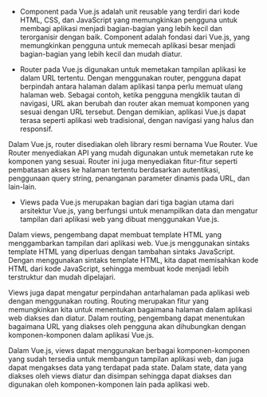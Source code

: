 - Component pada Vue.js adalah unit reusable yang terdiri dari kode HTML, CSS, dan JavaScript yang memungkinkan pengguna untuk membagi aplikasi menjadi bagian-bagian yang lebih kecil dan terorganisir dengan baik. Component adalah fondasi dari Vue.js, yang memungkinkan pengguna untuk memecah aplikasi besar menjadi bagian-bagian yang lebih kecil dan mudah diatur.

- Router pada Vue.js digunakan untuk memetakan tampilan aplikasi ke dalam URL tertentu. Dengan menggunakan router, pengguna dapat berpindah antara halaman dalam aplikasi tanpa perlu memuat ulang halaman web. Sebagai contoh, ketika pengguna mengklik tautan di navigasi, URL akan berubah dan router akan memuat komponen yang sesuai dengan URL tersebut. Dengan demikian, aplikasi Vue.js dapat terasa seperti aplikasi web tradisional, dengan navigasi yang halus dan responsif.

Dalam Vue.js, router disediakan oleh library resmi bernama Vue Router. Vue Router menyediakan API yang mudah digunakan untuk memetakan rute ke komponen yang sesuai. Router ini juga menyediakan fitur-fitur seperti pembatasan akses ke halaman tertentu berdasarkan autentikasi, penggunaan query string, penanganan parameter dinamis pada URL, dan lain-lain.

- Views pada Vue.js merupakan bagian dari tiga bagian utama dari arsitektur Vue.js, yang berfungsi untuk menampilkan data dan mengatur tampilan dari aplikasi web yang dibuat menggunakan Vue.js.

Dalam views, pengembang dapat membuat template HTML yang menggambarkan tampilan dari aplikasi web. Vue.js menggunakan sintaks template HTML yang diperluas dengan tambahan sintaks JavaScript. Dengan menggunakan sintaks template HTML, kita dapat memisahkan kode HTML dari kode JavaScript, sehingga membuat kode menjadi lebih terstruktur dan mudah dipelajari.

Views juga dapat mengatur perpindahan antarhalaman pada aplikasi web dengan menggunakan routing. Routing merupakan fitur yang memungkinkan kita untuk menentukan bagaimana halaman dalam aplikasi web diakses dan diatur. Dalam routing, pengembang dapat menentukan bagaimana URL yang diakses oleh pengguna akan dihubungkan dengan komponen-komponen dalam aplikasi Vue.js.

Dalam Vue.js, views dapat menggunakan berbagai komponen-komponen yang sudah tersedia untuk membangun tampilan aplikasi web, dan juga dapat mengakses data yang terdapat pada state. Dalam state, data yang diakses oleh views diatur dan disimpan sehingga dapat diakses dan digunakan oleh komponen-komponen lain pada aplikasi web.